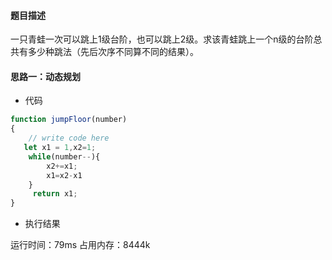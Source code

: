 <!--
 * @Author: luohong
 * @Date: 2019-08-20 16:59:27
 * @LastEditors: luohong
 * @LastEditTime: 2019-08-20 17:16:39
 * @Description: 
 * @email: 3300536651@qq.com
 -->
#### 题目描述
一只青蛙一次可以跳上1级台阶，也可以跳上2级。求该青蛙跳上一个n级的台阶总共有多少种跳法（先后次序不同算不同的结果）。
#### 思路一：动态规划
- 代码
```js
function jumpFloor(number)
{
    // write code here
   let x1 = 1,x2=1;
    while(number--){
        x2+=x1;
        x1=x2-x1
    }
     return x1;
}
```
- 执行结果

运行时间：79ms
占用内存：8444k